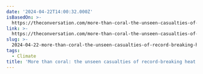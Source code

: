 ```yaml
---
date: '2024-04-22T14:00:32.000Z'
isBasedOn: >-
  https://theconversation.com/more-than-coral-the-unseen-casualties-of-record-breaking-heat-on-the-great-barrier-reef-227906
link: >-
  https://theconversation.com/more-than-coral-the-unseen-casualties-of-record-breaking-heat-on-the-great-barrier-reef-227906
slug: >-
  2024-04-22-more-than-coral-the-unseen-casualties-of-record-breaking-heat-on-the-great
tags:
  - Climate
title: 'More than coral: the unseen casualties of record-breaking heat on the Great'
---
```


